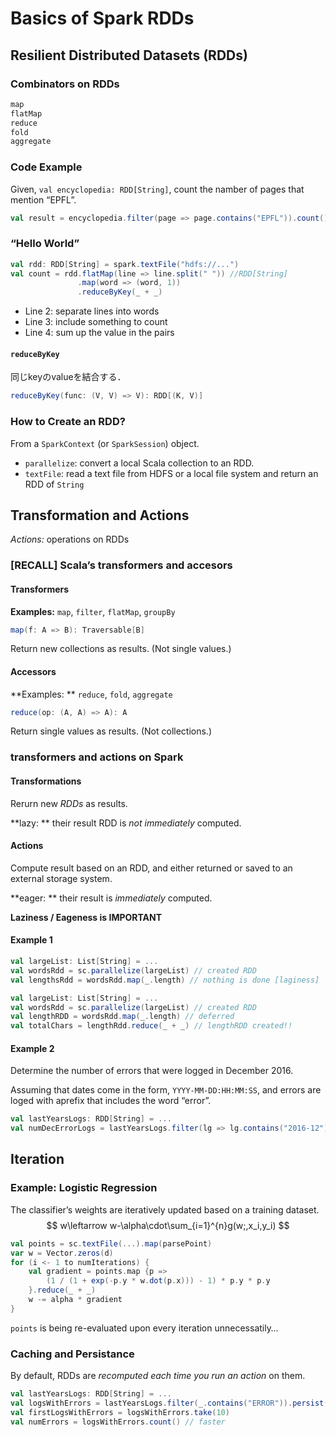 # Basics of Spark RDDs

## Resilient Distributed Datasets (RDDs)

### Combinators on RDDs

```scala
map
flatMap
reduce
fold
aggregate
```

### Code Example

Given, `val encyclopedia: RDD[String]`, count the namber of pages that mention “EPFL”.

```scala
val result = encyclopedia.filter(page => page.contains("EPFL")).count()
```

### “Hello World”

```scala
val rdd: RDD[String] = spark.textFile("hdfs://...")
val count = rdd.flatMap(line => line.split(" ")) //RDD[String]
			   .map(word => (word, 1))
			   .reduceByKey(_ + _)
```

- Line 2: separate lines into words
- Line 3: include something to count
- Line 4: sum up the value in the pairs

#### `reduceByKey`

同じkeyのvalueを結合する．

```scala
reduceByKey(func: (V, V) => V): RDD[(K, V)]
```

### How to Create an RDD?

From a `SparkContext` (or `SparkSession`) object.

- `parallelize`: convert a local Scala collection to an RDD.
- `textFile`: read a text file from HDFS or a local file system and return an RDD of `String`

## Transformation and Actions

*Actions:* operations on RDDs

### [RECALL] Scala’s transformers and accesors

#### Transformers

**Examples:** `map`, `filter`, `flatMap`, `groupBy`

```scala
map(f: A => B): Traversable[B]
```

Return new collections as results. (Not single values.)

#### Accessors

**Examples: ** `reduce`, `fold`, `aggregate`

```scala
reduce(op: (A, A) => A): A
```

Return single values as results. (Not collections.)

### transformers and actions on Spark

#### Transformations

Rerurn new *RDDs* as results.

**lazy: ** their result RDD is *not immediately* computed.

#### Actions

Compute result based on an RDD, and either returned or saved to an external storage system.

**eager: ** their result is *immediately* computed. 

**Laziness / Eageness is IMPORTANT**

#### Example 1

```scala
val largeList: List[String] = ...
val wordsRdd = sc.parallelize(largeList) // created RDD
val lengthsRdd = wordsRdd.map(_.length) // nothing is done [laginess]
```

```scala
val largeList: List[String] = ...
val wordsRdd = sc.parallelize(largeList) // created RDD
val lengthRDD = wordsRdd.map(_.length) // deferred
val totalChars = lengthRdd.reduce(_ + _) // lengthRDD created!!
```

#### Example 2

Determine the number of errors that were logged in December 2016.

Assuming that dates come in the form, `YYYY-MM-DD:HH:MM:SS`, and errors are loged with aprefix that includes the word “error”.

```scala
val lastYearsLogs: RDD[String] = ...
val numDecErrorLogs = lastYearsLogs.filter(lg => lg.contains("2016-12") && lg.contains("error")).count() // filter is not executed until count execute
```

## Iteration

### Example: Logistic Regression

The classifier’s weights are iteratively updated based on a training dataset.
$$
w\leftarrow w-\alpha\cdot\sum_{i=1}^{n}g(w;,x_i,y_i)
$$

```scala
val points = sc.textFile(...).map(parsePoint)
var w = Vector.zeros(d)
for (i <- 1 to numIterations) {
    val gradient = points.map {p => 
        (1 / (1 + exp(-p.y * w.dot(p.x))) - 1) * p.y * p.y
	}.reduce(_ + _)
    w -= alpha * gradient
}
```

`points` is being re-evaluated upon every iteration unnecessatily…

### Caching and Persistance

By default, RDDs are *recomputed each time you run an action* on them.

```scala
val lastYearsLogs: RDD[String] = ...
val logsWithErrors = lastYearsLogs.filter(_.contains("ERROR")).persist()
val firstLogsWithErrors = logsWithErrors.take(10)
val numErrors = logsWithErrors.count() // faster 
```

